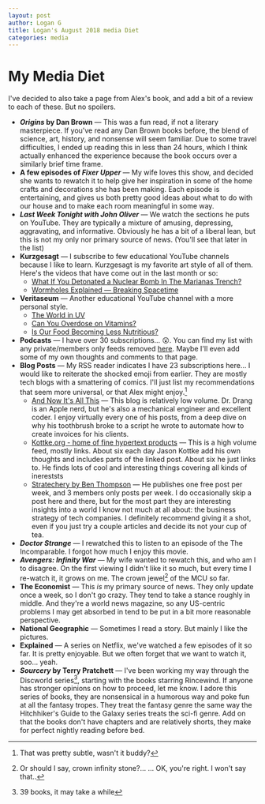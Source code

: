 ```yaml
---
layout: post
author: Logan G
title: Logan's August 2018 media Diet
categories: media
---
```


# My Media Diet 
I've decided to also take a page from Alex's book, and add a bit of a review to each of these. But no spoilers.
- **_Origins_ by Dan Brown** — This was a fun read, if not a literary masterpiece. If you've read any Dan Brown books before, the blend of science, art, history, and nonsense will seem familiar. Due to some travel difficulties, I ended up reading this in less than 24 hours, which I think actually enhanced the experience because the book occurs over a similarly brief time frame.
- **A few episodes of _Fixer Upper_** — My wife loves this show, and decided she wants to rewatch it to help give her inspiration in some of the home crafts and decorations she has been making. Each episode is entertaining, and gives us both pretty good ideas about what to do with our house and to make each room meaningful in some way.
- **_Last Week Tonight with John Oliver_** — We watch the sections he puts on YouTube. They are typically a mixture of amusing, depressing, aggravating, and informative. Obviously he has a bit of a liberal lean, but this is not my only nor primary source of news. (You'll see that later in the list)
- **Kurzgesagt** — I subscribe to few educational YouTube channels because I like to learn. Kurzgesagt is my favorite art style of all of them. Here's the videos that have come out in the last month or so:
	- [What If You Detonated a Nuclear Bomb In The Marianas Trench?](https://youtu.be/9tbxDgcv74c)
	- [Wormholes Explained — Breaking Spacetime](https://youtu.be/9P6rdqiybaw)
- **Veritaseum** — Another educational YouTube channel with a more personal style.
	- [The World in UV](https://youtu.be/V9K6gjR07Po)
	- [Can You Overdose on Vitamins?](https://youtu.be/AY6Bg4GzCGs)
	- [Is Our Food Becoming Less Nutritious?](https://youtu.be/Yl_K2Ata6XY)
- **Podcasts** — I have over 30 subscriptions… 😲. You can find my list with any private/members only feeds removed [here](https://podstand.co/profile/logang). Maybe I'll even add some of my own thoughts and comments to that page. 
- **Blog Posts** — My RSS reader indicates I have 23 subscriptions here… I would like to reiterate the shocked emoji from earlier. They are mostly tech blogs with a smattering of comics. I'll just list my recommendations that seem more universal, or that Alex might enjoy.[^1]
	- [And Now It's All This](leancrew.com/all-this/) — This blog is relatively low volume. Dr. Drang is an Apple nerd, but he's also a mechanical engineer and excellent coder. I enjoy virtually every one of his posts, from a deep dive on why his toothbrush broke to a script he wrote to automate how to create invoices for his clients. 
	- [Kottke.org - home of fine hypertext products](kottke.org) — This is a high volume feed, mostly links. About six each day Jason Kottke add his own thoughts and includes parts of the linked post. About six he just links to. He finds lots of cool and interesting things covering all kinds of inereststs
	- [Stratechery by Ben Thompson](stratechery.com) — He publishes one free post per week, and 3 members only posts per week. I do occasionally skip a post here and there, but for the most part they are interesting insights into a world I know not much at all about: the business strategy of tech companies. I definitely recommend giving it a shot, even if you just try a couple articles and decide its not your cup of tea.
- **_Doctor Strange_** — I rewatched this to listen to an episode of the The Incomparable. I forgot how much I enjoy this movie.
- **_Avengers: Infinity War_** — My wife wanted to rewatch this, and who am I to disagree. On the first viewing I didn't like it so much, but every time I re-watch it, it grows on me. The crown jewel[^2] of the MCU so far.
- **The Economist** — This _is_ my primary source of news. They only update once a week, so I don't go crazy. They tend to take a stance roughly in middle. And they're a world news magazine, so any US-centric problems I may get absorbed in tend to be put in a bit more reasonable perspective.
- **National Geographic** — Sometimes I read a story. But mainly I like the pictures. 
- **Explained** — A series on Netflix, we've watched a few episodes of it so far. It is pretty enjoyable. But we often forget that we want to watch it, soo… yeah.
-  **_Sourcery_ by Terry Pratchett** — I've been working my way through the Discworld series[^3], starting with the books starring Rincewind. If anyone has stronger opinions on how to proceed, let me know. I adore this series of books, they are nonsensical in a humorous way and poke fun at all the fantasy tropes. They treat the fantasy genre the same way the Hitchhiker's Guide to the Galaxy series treats the sci-fi genre. Add on that the books don't have chapters and are relatively shorts, they make for perfect nightly reading before bed.



[^1]: That was pretty subtle, wasn't it buddy?
[^2]: Or should I say, crown infinity stone?…  …  OK, you're right. I won't say that..
[^3]: 39 books, it may take a while
